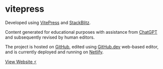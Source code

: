 # vitepress

Developed using [VitePress](https://vitepress.dev/) and [StackBlitz](https://stackblitz.com/).

Content generated for educational purposes with assistance from [ChatGPT](https://chat.openai.com/) and subsequently revised by human editors.

The project is hosted on [GitHub](https://github.com/), edited using [GitHub.dev](https://github.dev/) web-based editor, and is currently deployed and running on [Netlify](https://www.netlify.com).

[View Website ⚡️](https://tidyqa.com/)
